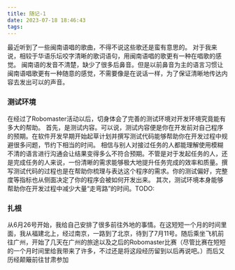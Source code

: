 ```yaml
---
title: 随记-1
date: 2023-07-18 18:46:43
tags:
---
```


最近听到了一些闽南语唱的歌曲，不得不说这些歌还是蛮有意思的。
对于我来说，相较于华语乐坛咬字清晰的歌词语句，用闽南语唱的歌更有一种在唱歌的感觉。
闽南语的发音不清楚，缺少了很多后鼻音。但是以前鼻音为主的语言习惯让闽南语唱歌更有一种随意的感觉，不需要像是在说话一样，为了保证清晰地传达内容去发出可以的声音。



### 测试环境

在经过了Robomaster活动以后，切身体会了完善的测试环境对开发环境究竟能有多大的帮助。
首先，是测试内容。可以说，测试内容便是你在开发前对自己程序的预期。在软件开发早期开始起草计划并撰写测试代码能够帮助你在开发过程中规避很多问题，节约下相当的时间。
相信与别人对接过任务的人都能理解使用模糊不清的语言进行沟通会让结果变得多么不符合预期。不管是对于发起任务的人，还是完成任务的人来说，一份清晰的需求能够极大地提升任务完成的效率和质量。撰写测试代码的过程也是在帮助你梳理与表达这个程序的需求。你的测试偏好，完整度等指标也从侧面决定了你的程序会被如何开发出来。
其次，测试环境本身能够帮助你在开发过程中减少大量“走弯路”的时间。TODO:


### 扎根
从6月26号开始，我给自己安排了很多前往外地的事情。在这短短一个月的时间里面，我从福建北上，经过南京，一路到了北京，待到了7月11号。随后乘坐飞机前往广州，开始了几天在广州的旅途以及之后的Robomaster比赛（尽管比赛在短短的一个月时间里给我带来了许多，不过还是将这段经历留到以后再说吧。）而后又历经颠簸前往甘肃参加